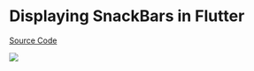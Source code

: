 # Displaying SnackBars in Flutter

[Source Code](../source/displaying-snackbars-in-flutter.dart)

![](../images/displaying-snackbars-in-flutter.jpg)
